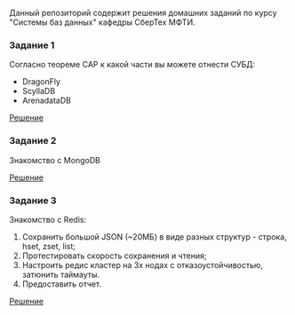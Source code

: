 Данный репозиторий содержит решения домашних заданий по курсу "Системы баз данных" кафедры СберТех МФТИ.

### Задание 1
Согласно теореме CAP к какой части вы можете отнести СУБД:
+ DragonFly 
+ ScyllaDB
+ ArenadataDB

[Решение](task1.md)


### Задание 2
Знакомство с MongoDB

[Решение](task2/task2.md)


### Задание 3
Знакомство с Redis:
1. Сохранить большой JSON (~20МБ) в виде разных структур - строка, hset, zset, list;
2. Протестировать скорость сохранения и чтения;
3. Настроить редис кластер на 3х нодах с отказоустойчивостью, затюнить таймауты.
4. Предоставить отчет.

[Решение](task3/task3.md)